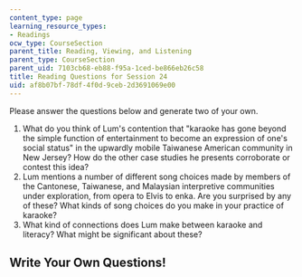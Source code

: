 ```yaml
---
content_type: page
learning_resource_types:
- Readings
ocw_type: CourseSection
parent_title: Reading, Viewing, and Listening
parent_type: CourseSection
parent_uid: 7103cb68-eb88-f95a-1ced-be866eb26c58
title: Reading Questions for Session 24
uid: af8b07bf-78df-4f0d-9ceb-2d3691069e00
---
```


Please answer the questions below and generate two of your own.

1.  What do you think of Lum's contention that "karaoke has gone beyond the simple function of entertainment to become an expression of one's social status" in the upwardly mobile Taiwanese American community in New Jersey? How do the other case studies he presents corroborate or contest this idea?
2.  Lum mentions a number of different song choices made by members of the Cantonese, Taiwanese, and Malaysian interpretive communities under exploration, from opera to Elvis to enka. Are you surprised by any of these? What kinds of song choices do you make in your practice of karaoke?
3.  What kind of connections does Lum make between karaoke and literacy? What might be significant about these?

Write Your Own Questions!
-------------------------
